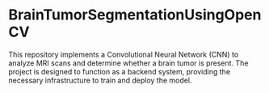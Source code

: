 # BrainTumorSegmentationUsingOpenCV
This repository implements a Convolutional Neural Network (CNN) to analyze MRI scans and determine whether a brain tumor is present. The project is designed to function as a backend system, providing the necessary infrastructure to train and deploy the model.
